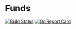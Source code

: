 # Funds

[![Build Status](https://travis-ci.org/ViBiOh/funds-ob.svg?branch=master)](https://travis-ci.org/ViBiOh/funds-ob)
[![Go Report Card](https://goreportcard.com/badge/github.com/ViBiOh/funds-ob)](https://goreportcard.com/report/github.com/ViBiOh/funds-ob)
